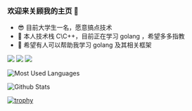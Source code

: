 ### 欢迎来关顾我的主页 👋

- 😎 目前大学生一名，愿意搞点技术
- 🌱 本人技术栈 C\C++，目前正在学习 golang ，希望多多指教
- 🤔 希望有人可以帮助我学习 golang 及其相关框架

<span > <img src="https://img.shields.io/badge/-C\C++-E34F26?style=flat-square&logo=html5&logoColor=white" /> 
<img src="https://img.shields.io/badge/-Qt-1572B6?style=flat-square&logo=css3" /> 
<img src="https://img.shields.io/badge/-Golang-oringe?style=flat-square&logo=javascript" /> </span>
  

![Most Used Languages](https://github-readme-stats.vercel.app/api/top-langs/?username=ichenss&theme=dark&layout=compact)





![Github Stats](https://github-readme-stats.vercel.app/api?username=ichenss&show_icons=true&theme=dark&count_private=true)


[![trophy](https://github-profile-trophy.vercel.app/?username=ichenss&theme=onedark)](https://github.com/ryo-ma/github-profile-trophy)
